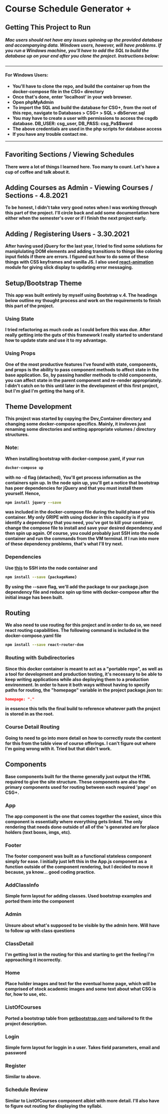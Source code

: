 # Course Schedule Generator +

## Getting This Project to Run

##### <strong> Mac users should not have any issues spinning up the provided database and accompanying data. <em>Windows</em> users, however, will have problems. If you run a Windows machine, you'll have to add the SQL to build the database up on your end after you clone the project. Instructions below:
<hr>

#### For Windows Users:
- You'll have to clone the repo, and build the container up from the docker-compose file in the CSG+ directory
- Once that's done, enter 'localhost' in your web browser.
- Open phpMyAdmin
- To import the SQL and build the database for CSG+, from the root of this repo, navigate to Databases > CSG+ > SQL > dbServer.sql
- You may have to create a user with permissions to access the csgdb database. DB_USER: csg_user, DB_PASS: csg_Pa$$word
- The above credentials are used in the php scripts for database access
- If you have any trouble contact me.
<hr>

## Favoriting Sections / Viewing Schedules
There were a lot of things I learned here. Too many to count. Let's have a cup of coffee and talk about it.


## Adding Courses as Admin - Viewing Courses / Sections - 4.8.2021
To be honest, I didn't take very good notes when I was working through this part of the project. I'll circle back and add some documentation here either when the semester's over or if I finish the next project early.


## Adding / Registering Users - 3.30.2021
After having used jQuery for the last year, I tried to find some solutions for maniplulating DOM elements and adding transitions to things like coloring input fields if there are errors. I figured out how to do some of these things with CSS keyframes and vanilla JS. I also used [react-animation](https://nearform.github.io/react-animation/) module for giving slick display to updating error messaging.


## Setup/Bootstrap Theme
This app was built entirely by myself using Bootstrap v.4. The headings below outline my thought process and work on the requirements to finish this part of the project.

### Using State
I tried refactoring as much code as I could before this was due. After really getting into the guts of this framework I really started to understand how to update state and use it to my advantage. 

### Using Props
One of the most productive features I've found with state, components, and props is the ability to pass component methods to affect state in the base application. So, by passing handler methods to child components, you can affect state in the parent component and re-render appropriately. I didn't catch on to this until later in the development of this first project, but I'm glad I'm getting the hang of it.

## Theme Development
This project was started by copying the Dev_Container directory and changing some docker-compose specifics. Mainly, it invloves just renaming some directories and setting appropriate volumes / directory structures.

### Note:
When installing bootstrap with docker-compose.yaml, if your run 
```bash
docker-compose up
```
with no -d flag (detached), You'll get process information as the containers spin up. In the node spin up, you'll get a notice that bootstrap has peer dependencies for jQuery and that you must install them yourself. Hence, 
```bash
npm install jquery --save
```
was included in the docker-compose file during the build phase of this container. My only <strong>GRIPE</strong> with using docker in this capacity is if you identify a dependency that you need, you've got to kill your container, change the compose file to install and save your desired dependency and then spin up again. Of course, you could probably just SSH into the node container and run the commands from the VM terminal. If I run into more of these dependency problems, that's what I'll try next.

### Dependencies
Use [this](https://phase2.github.io/devtools/common-tasks/ssh-into-a-container/) to SSH into the node container and
```bash
npm install --save {packageName}
``` 
By using the --save flag, we'll add the package to our package.json dependency file and reduce spin up time with docker-compose after the initial image has been built.

## Routing
We also need to use routing for this project and in order to do so, we need react routing capabilities. The following command is included in the docker-compose.yaml file
```bash
npm install --save react-router-dom 
```

### Routing with Subdirectories
Since this docker container is meant to act as a "portable repo", as well as a tool for development and production testing, it's necessary to be able to keep writing applications while also deploying them to a production environment. In order to have it both ways without having to specify paths for routing, the "homepage" variable in the project package.json to:
```JSON
homepage: "."
```
in essence this tells the final build to reference whatever path the project is stored in as the root.

### Course Detail Routing
Going to need to go into more detail on how to correctly route the content for this from the table view of course offerings. I can't figure out where I'm going wrong with it. Tried <Redirect> but that didn't work.

## Components
Base components built for the theme generally just output the HTML required to give the site structure. These components are also the primary components used for routing between each required 'page' on CSG+.

### App
The app component is the one that comes together the easiest, since this component is essentially where everything gets linked. The only rendering that needs done outside of all of the <Route>'s generated are for place holders (text boxes, imgs, etc).

### Footer
The footer component was built as a functional stateless component simply for ease. I initially just left this in the App.js component as a function outside of the component rendering, but I decided to move it because, ya know... good coding practice.

### AddClassInfo
Simple form layout for adding classes. Used bootstrap examples and ported them into the component

### Admin
Unsure about what's supposed to be visible by the admin here. Will have to follow up with class questions

### ClassDetail
I'm getting lost in the routing for this and starting to get the feeling I'm approaching it incorrectly.

### Home
Place holder images and text for the eventual home page, which will be comprised of stock academic images and some text about what CSG is for, how to use, etc.

### ListOfCourses
Ported a bootstrap table from [getbootstrap.com](https://getbootstrap.com/docs/4.0/content/tables/) and tailored to fit the project description.

### Login
Simple form layout for loggin in a user. Takes field parameters, email and password

### Register
Similar to above.

### Schedule Review
Similar to ListOfCourses component albiet with more detail. I'll also have to figure out routing for displaying the syllabi.


